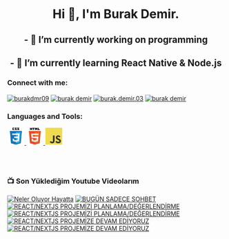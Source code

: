 <h1 align="center">Hi 👋, I'm Burak Demir.</h1>
<h2 align="center">- 🔭 I’m currently working on programming</h2>
<h2 align="center">- 🌱 I’m currently learning React Native & Node.js</h2>

<h3 align="left">Connect with me:</h3>
<p align="left">
<a href="https://twitter.com/burakdmr09" target="blank"><img align="center" src="https://raw.githubusercontent.com/rahuldkjain/github-profile-readme-generator/master/src/images/icons/Social/twitter.svg" alt="burakdmr09" height="30" width="40" /></a>
<a href="https://linkedin.com/in/burak-demir-8a5410189/" target="blank"><img align="center" src="https://raw.githubusercontent.com/rahuldkjain/github-profile-readme-generator/master/src/images/icons/Social/linked-in-alt.svg" alt="burak demir" height="30" width="40" /></a>
<a href="https://www.instagram.com/burakdmr.dev/" target="blank"><img align="center" src="https://raw.githubusercontent.com/rahuldkjain/github-profile-readme-generator/master/src/images/icons/Social/instagram.svg" alt="burak.demir.03" height="30" width="40" /></a>
<a href="https://www.youtube.com/channel/UCDdNshkQY13SfUZh4JgkcQg" target="blank"><img align="center" src="https://raw.githubusercontent.com/rahuldkjain/github-profile-readme-generator/master/src/images/icons/Social/youtube.svg" alt="burak demir" height="30" width="40" /></a>
</p>

<h3 align="left">Languages and Tools:</h3>
<p align="left"> <a href="https://www.w3schools.com/css/" target="_blank"> <img src="https://raw.githubusercontent.com/devicons/devicon/master/icons/css3/css3-original-wordmark.svg" alt="css3" width="40" height="40"/> </a> <a href="https://www.w3.org/html/" target="_blank"> <img src="https://raw.githubusercontent.com/devicons/devicon/master/icons/html5/html5-original-wordmark.svg" alt="html5" width="40" height="40"/> </a> <a href="https://developer.mozilla.org/en-US/docs/Web/JavaScript" target="_blank"> <img src="https://raw.githubusercontent.com/devicons/devicon/master/icons/javascript/javascript-original.svg" alt="javascript" width="40" height="40"/> </a> </p>
<br />

#

### 📺 Son Yüklediğim Youtube Videolarım

<!-- BEGIN YOUTUBE-CARDS -->
[![Neler Oluyor Hayatta](https://ytcards.demolab.com/?id=vQfy88vQNFs&title=Neler+Oluyor+Hayatta&lang=en&timestamp=1707511761&background_color=%230d1117&title_color=%23ffffff&stats_color=%23dedede&max_title_lines=1&width=250&border_radius=5 "Neler Oluyor Hayatta")](https://www.youtube.com/watch?v=vQfy88vQNFs)
[![BUGÜN SADECE SOHBET](https://ytcards.demolab.com/?id=81e_m_lUklk&title=BUG%C3%9CN+SADECE+SOHBET&lang=en&timestamp=1705741898&background_color=%230d1117&title_color=%23ffffff&stats_color=%23dedede&max_title_lines=1&width=250&border_radius=5 "BUGÜN SADECE SOHBET")](https://www.youtube.com/watch?v=81e_m_lUklk)
[![REACT/NEXTJS PROJEMİZİ PLANLAMA/DEĞERLENDİRME](https://ytcards.demolab.com/?id=kRn8NSMw99g&title=REACT%2FNEXTJS+PROJEM%C4%B0Z%C4%B0+PLANLAMA%2FDE%C4%9EERLEND%C4%B0RME&lang=en&timestamp=1705443085&background_color=%230d1117&title_color=%23ffffff&stats_color=%23dedede&max_title_lines=1&width=250&border_radius=5 "REACT/NEXTJS PROJEMİZİ PLANLAMA/DEĞERLENDİRME")](https://www.youtube.com/watch?v=kRn8NSMw99g)
[![REACT/NEXTJS PROJEMİZİ PLANLAMA/DEĞERLENDİRME](https://ytcards.demolab.com/?id=_4ckl4exXC8&title=REACT%2FNEXTJS+PROJEM%C4%B0Z%C4%B0+PLANLAMA%2FDE%C4%9EERLEND%C4%B0RME&lang=en&timestamp=1705184561&background_color=%230d1117&title_color=%23ffffff&stats_color=%23dedede&max_title_lines=1&width=250&border_radius=5 "REACT/NEXTJS PROJEMİZİ PLANLAMA/DEĞERLENDİRME")](https://www.youtube.com/watch?v=_4ckl4exXC8)
[![REACT/NEXTJS PROJEMİZE DEVAM EDİYORUZ](https://ytcards.demolab.com/?id=qgUQUzl3Qjw&title=REACT%2FNEXTJS+PROJEM%C4%B0ZE+DEVAM+ED%C4%B0YORUZ&lang=en&timestamp=1705097231&background_color=%230d1117&title_color=%23ffffff&stats_color=%23dedede&max_title_lines=1&width=250&border_radius=5 "REACT/NEXTJS PROJEMİZE DEVAM EDİYORUZ")](https://www.youtube.com/watch?v=qgUQUzl3Qjw)
[![REACT/NEXTJS PROJEMİZE DEVAM EDİYORUZ](https://ytcards.demolab.com/?id=G_TwSKczzMo&title=REACT%2FNEXTJS+PROJEM%C4%B0ZE+DEVAM+ED%C4%B0YORUZ&lang=en&timestamp=1705014010&background_color=%230d1117&title_color=%23ffffff&stats_color=%23dedede&max_title_lines=1&width=250&border_radius=5 "REACT/NEXTJS PROJEMİZE DEVAM EDİYORUZ")](https://www.youtube.com/watch?v=G_TwSKczzMo)
<!-- END YOUTUBE-CARDS -->

<!--
**burakndmr/burakndmr** is a ✨ _special_ ✨ repository because its `README.md` (this file) appears on your GitHub profile.

Here are some ideas to get you started:


- 🌱 I’m currently learning ...
- 👯 I’m looking to collaborate on ...
- 🤔 I’m looking for help with ...
- 💬 Ask me about ...
- 📫 How to reach me: ...
- 😄 Pronouns: ...
- ⚡ Fun fact: ...
-->
